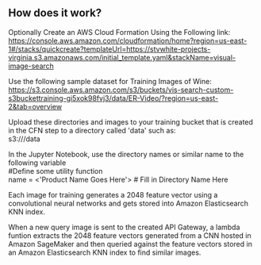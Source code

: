 ## How does it work?

Optionally Create an AWS Cloud Formation Using the Following link:<br/>
https://console.aws.amazon.com/cloudformation/home?region=us-east-1#/stacks/quickcreate?templateUrl=https://stvwhite-projects-virginia.s3.amazonaws.com/initial_template.yaml&stackName=visual-image-search

Use the following sample dataset for Training Images of Wine:<br/>
https://s3.console.aws.amazon.com/s3/buckets/vis-search-custom-s3buckettraining-gi5xok98fvj3/data/ER-Video/?region=us-east-2&tab=overview

Upload these directories and images to your training bucket that is created in the CFN step to a directory called 'data' such as:<br/>
s3://<bucket-nmae>/data

In the Jupyter Notebook, use the directory names or similar name to the following variable <br/>
#Define some utility function<br/>
name = <'Product Name Goes Here'>  # Fill in Directory Name Here

Each image for training generates a 2048 feature vector using a convolutional neural networks and gets stored into Amazon Elasticsearch KNN index.

When a new query image is sent to the created API Gateway, a lambda funtion extracts the 2048 feature vectors generated from a CNN hosted in Amazon SageMaker and then queried against the feature vectors stored in an Amazon Elasticsearch KNN index to find similar images.




